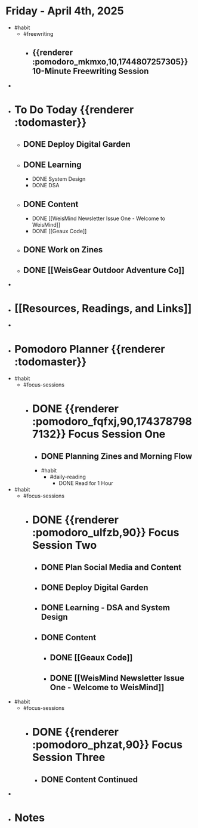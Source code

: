 # Friday - April 4th, 2025
- #habit
	- #freewriting
		- ## {{renderer :pomodoro_mkmxo,10,1744807257305}} 10-Minute Freewriting Session
-
- # To Do Today {{renderer :todomaster}}
	- ## DONE Deploy Digital Garden
	- ## DONE Learning
		- DONE System Design
		- DONE DSA
	- ## DONE Content
		- DONE [[WeisMind Newsletter Issue One - Welcome to WeisMind]]
		- DONE [[Geaux Code]]
	- ## DONE Work on Zines
	- ## DONE [[WeisGear Outdoor Adventure Co]]
-
- # [[Resources, Readings, and Links]]
-
- # Pomodoro Planner {{renderer :todomaster}}
- #habit
	- #focus-sessions
		- # DONE {{renderer :pomodoro_fqfxj,90,1743787987132}} Focus Session One
			- ## DONE Planning Zines and Morning Flow
			- #habit
				- #daily-reading
					- DONE Read for 1 Hour
- #habit
	- #focus-sessions
		- # DONE {{renderer :pomodoro_ulfzb,90}} Focus Session Two
			- ## DONE Plan Social Media and Content
			- ## DONE Deploy Digital Garden
			- ## DONE Learning - DSA and System Design
			- ## DONE Content
				- ## DONE [[Geaux Code]]
				- ## DONE [[WeisMind Newsletter Issue One - Welcome to WeisMind]]
- #habit
	- #focus-sessions
		- # DONE {{renderer :pomodoro_phzat,90}} Focus Session Three
			- ## DONE Content Continued
-
- # Notes